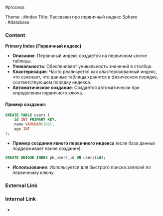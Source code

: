 #process 

Theme : #index
Title: Расскажи про первичный индекс
Sphere : #database

### Content

**Primary Index (Первичный индекс)**

- **Описание**: Первичный индекс создается на первичном ключе таблицы.
- **Уникальность**: Обеспечивает уникальность значений в столбце.
- **Кластеризация**: Часто реализуется как кластеризованный индекс, что означает, что данные таблицы хранятся в физическом порядке, соответствующем порядку индекса.
- **Автоматическое создание**: Создается автоматически при определении первичного ключа.

#### Пример создания:

```sql
CREATE TABLE users (
    id INT PRIMARY KEY,
    name VARCHAR(100),
    age INT
);
```

- **Пример создания явного первичного индекса** (если база данных поддерживает явное создание):

```sql
CREATE UNIQUE INDEX pk_users_id ON users(id);
```

- **Использование**: Используется для быстрого поиска записей по первичному ключу.


### External Link



### Internal Link

- 